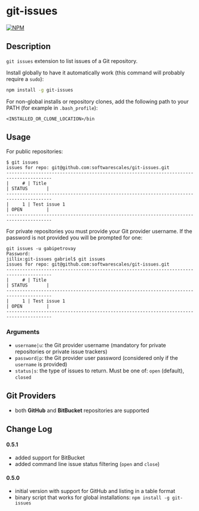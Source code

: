 # git-issues

[![NPM](https://nodei.co/npm/git-issues.png)](https://nodei.co/npm/git-issues/)

## Description

`git issues` extension to list issues of a Git repository.

Install globally to have it automatically work (this command will probably require a `sudo`):

```bash
npm install -g git-issues
```

For non-global installs or repository clones, add the following path to your PATH (for example in `.bash_profile`):

```
<INSTALLED_OR_CLONE_LOCATION>/bin
```

## Usage

For public repositories:

```
$ git issues
issues for repo: git@github.com:softwarescales/git-issues.git
---------------------------------------------------------------------------------------
|     # | Title                                                        | STATUS       |
---------------------------------------------------------------------------------------
|     1 | Test issue 1                                                 | OPEN         |
---------------------------------------------------------------------------------------
```

For private repositories you must provide your Git provider username. If the password is not provided you will be prompted for one:

```
git issues -u gabipetrovay
Password:
jillix:git-issues gabriel$ git issues
issues for repo: git@github.com:softwarescales/git-issues.git
---------------------------------------------------------------------------------------
|     # | Title                                                        | STATUS       |
---------------------------------------------------------------------------------------
|     1 | Test issue 1                                                 | OPEN         |
---------------------------------------------------------------------------------------
```

### Arguments

- `username|u`: the Git provider username (mandatory for private repositories or private issue trackers)
- `password|p`: the Git provider user password (considered only if the `username` is provided)
- `status|s`: the type of issues to return. Must be one of: `open` (default), `closed`

## Git Providers

- both **GitHub** and **BitBucket** repositories are supported

## Change Log

#### 0.5.1

- added support for BitBucket
- added command line issue status filtering (`open` and `close`)

#### 0.5.0

- initial version with support for GitHub and listing in a table format
- binary script that works for global installations: `npm install -g git-issues`
